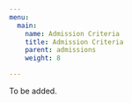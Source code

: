 ```yaml
---
menu:
  main:
    name: Admission Criteria
    title: Admission Criteria
    parent: admissions
    weight: 8

---
```

To be added.
